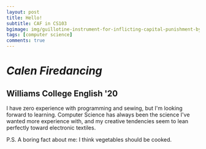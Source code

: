 ```yaml
---
layout: post
title: Hello!
subtitle: CAF in CS103
bgimage: img/guillotine-instrument-for-inflicting-capital-punishment-by-decapitation-1096626924-c712b602aff44aff995c41fbbc0aff33.jpg
tags: [computer science]
comments: true
---
```

# *Calen Firedancing*

## **Williams College English '20**

I have zero experience with programming and sewing, but I'm looking forward to learning. Computer Science has always been the science I've wanted more experience with, and my creative tendencies seem to lean perfectly toward electronic textiles.

P.S. A boring fact about me: I think vegetables should be cooked. 

